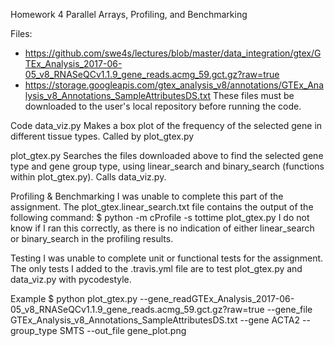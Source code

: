Homework 4
Parallel Arrays, Profiling, and Benchmarking

Files:
- https://github.com/swe4s/lectures/blob/master/data_integration/gtex/GTEx_Analysis_2017-06-05_v8_RNASeQCv1.1.9_gene_reads.acmg_59.gct.gz?raw=true
- https://storage.googleapis.com/gtex_analysis_v8/annotations/GTEx_Analysis_v8_Annotations_SampleAttributesDS.txt
These files must be downloaded to the user's local repository before running the code.

Code
data_viz.py
Makes a box plot of the frequency of the selected gene in different tissue types. Called by plot_gtex.py

plot_gtex.py
Searches the files downloaded above to find the selected gene type and gene group type, using linear_search and binary_search (functions within plot_gtex.py). Calls data_viz.py.

Profiling & Benchmarking
I was unable to complete this part of the assignment. The plot_gtex.linear_search.txt file contains the output of the following command:
$ python -m cProfile -s tottime plot_gtex.py
I do not know if I ran this correctly, as there is no indication of either linear_search or binary_search in
the profiling results.

Testing
I was unable to complete unit or functional tests for the assignment. The only tests I added to the 
.travis.yml file are to test plot_gtex.py and data_viz.py with pycodestyle.

Example
$ python plot_gtex.py --gene_readGTEx_Analysis_2017-06-05_v8_RNASeQCv1.1.9_gene_reads.acmg_59.gct.gz?raw=true --gene_file GTEx_Analysis_v8_Annotations_SampleAttributesDS.txt --gene ACTA2 --group_type SMTS --out_file gene_plot.png